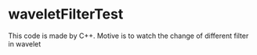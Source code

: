 # waveletFilterTest
This code is made by C++. Motive is to watch the change of different filter in wavelet


